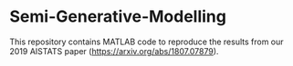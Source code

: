 # Semi-Generative-Modelling
This repository contains MATLAB code to reproduce the results from our 2019 AISTATS paper (https://arxiv.org/abs/1807.07879).
